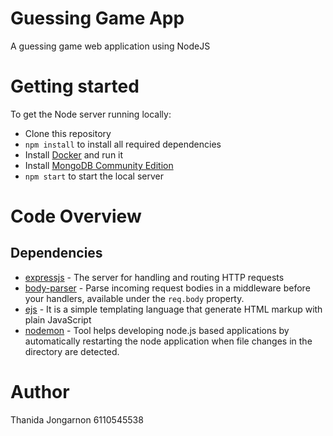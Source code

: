 # Guessing Game App
A guessing game web application using NodeJS

# Getting started
To get the Node server running locally:
- Clone this repository
- `npm install` to install all required dependencies
- Install [Docker](https://www.docker.com/get-started) and run it
- Install [MongoDB Community Edition](https://docs.mongodb.com/manual/installation/#tutorials)
- `npm start` to start the local server

# Code Overview
## Dependencies
- [expressjs](https://github.com/expressjs/express) - The server for handling and routing HTTP requests
- [body-parser](https://github.com/expressjs/body-parser) - Parse incoming request bodies in a middleware before your handlers, available under the `req.body` property.
- [ejs](https://github.com/tj/ejs) - It is a simple templating language that generate HTML markup with plain JavaScript
- [nodemon](https://github.com/remy/nodemon) - Tool helps developing node.js based applications by automatically restarting the node application when file changes in the directory are detected.

# Author
Thanida Jongarnon 6110545538